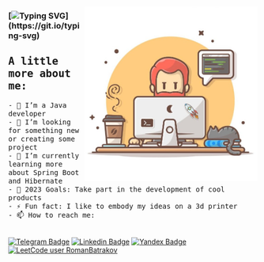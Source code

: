 <img width="350" align="right" alt="Github"
src="https://github.com/RomanBatrakov/RomanBatrakov/blob/main/images/mainPicture.jpg" 
/> 

### [![Typing SVG](https://readme-typing-svg.herokuapp.com?font=Stylish&size=35&duration=5000&pause=3000&color=000000&width=435&height=70&lines=Hi%2C+There+%F0%9F%91%8B+I'am+Roman.)](https://git.io/typing-svg)

## <samp> A little more about me:
<samp>
- 🌱 I’m a Java developer<br>
- 👯 I’m looking for something new or creating some project<br>
- 📖 I’m currently learning more about Spring Boot and Hibernate<br>
- 🎯 2023 Goals: Take part in the development of cool products<br>
- ⚡ Fun fact: I like to embody my ideas on a 3d printer<br>
- 📫 How to reach me:<br><br>
</samp>
  
[![Telegram Badge](https://img.shields.io/badge/Telegram-0088cc?style=flat&logo=Telegram&logoColor=white&link=https://t.me/baterok)](https://t.me/baterok)
[![Linkedin Badge](https://img.shields.io/badge/LinkedIn-0077B5?style=flat&logo=Linkedin&logoColor=white&link=https://www.linkedin.com/in/romanbatrakovjd)](https://www.linkedin.com/in/romanbatrakovjd)
[![Yandex Badge](https://img.shields.io/badge/-Yandex%20mail-yellow?style=flat&logoColor=white&link=https://batrakov.r.v@yandex.ru)](https://batrakov.r.v@yandex.ru)
[![LeetCode user RomanBatrakov](https://img.shields.io/badge/dynamic/json?style=flat&labelColor=black&color=%23ffa116&label=Solved&query=solvedOverTotal&url=https%3A%2F%2Fleetcode-badge.vercel.app%2Fapi%2Fusers%2FRomanBatrakov&logo=leetcode&logoColor=yellow)](https://leetcode.com/RomanBatrakov/)
